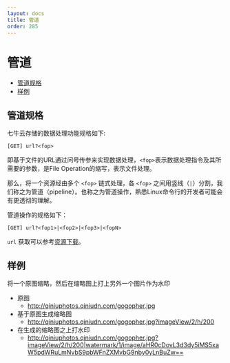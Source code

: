 ```yaml
---
layout: docs
title: 管道
order: 285
---
```


<a id="pipeline"></a>
# 管道

- [管道规格](#pipeline-spec)
- [样例](#example)

<a id="pipeline-spec"></a>
## 管道规格

七牛云存储的数据处理功能规格如下:

```
[GET] url?<fop>
```

即基于文件的URL通过问号传参来实现数据处理，`<fop>`表示数据处理指令及其所需要的参数，是File Operation的缩写，表示文件处理。

那么，将一个资源经由多个 `<fop>` 链式处理，各 `<fop>` 之间用竖线（`|`）分割，我们称之为管道（pipeline）。也称之为管道操作，熟悉Linux命令行的开发者可能会有更透彻的理解。

管道操作的规格如下：

```
[GET] url?<fop1>|<fop2>|<fop3>|<fopN>
```

`url` 获取可以参考[资源下载](/docs/v6/api/overview/dn/download.html)。

<a id="example"></a>
## 样例

将一个原图缩略，然后在缩略图上打上另外一个图片作为水印

- 原图
	- <http://qiniuphotos.qiniudn.com/gogopher.jpg>
- 基于原图生成缩略图
	- <http://qiniuphotos.qiniudn.com/gogopher.jpg?imageView/2/h/200>
- 在生成的缩略图之上打水印
	- <http://qiniuphotos.qiniudn.com/gogopher.jpg?imageView/2/h/200|watermark/1/image/aHR0cDovL3d3dy5iMS5xaW5pdWRuLmNvbS9pbWFnZXMvbG9nby0yLnBuZw==>
